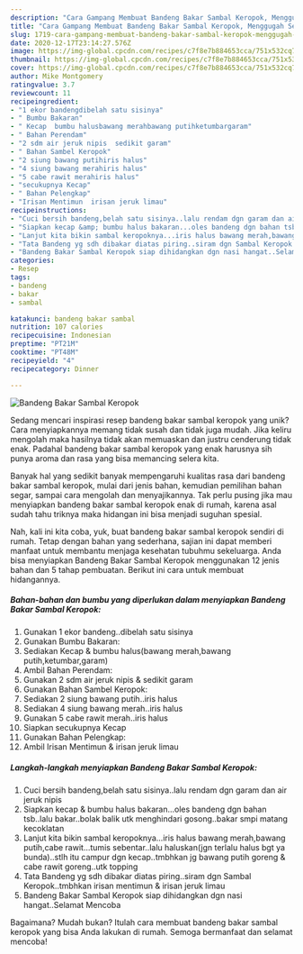 ```yaml
---
description: "Cara Gampang Membuat Bandeng Bakar Sambal Keropok, Menggugah Selera"
title: "Cara Gampang Membuat Bandeng Bakar Sambal Keropok, Menggugah Selera"
slug: 1719-cara-gampang-membuat-bandeng-bakar-sambal-keropok-menggugah-selera
date: 2020-12-17T23:14:27.576Z
image: https://img-global.cpcdn.com/recipes/c7f8e7b884653cca/751x532cq70/bandeng-bakar-sambal-keropok-foto-resep-utama.jpg
thumbnail: https://img-global.cpcdn.com/recipes/c7f8e7b884653cca/751x532cq70/bandeng-bakar-sambal-keropok-foto-resep-utama.jpg
cover: https://img-global.cpcdn.com/recipes/c7f8e7b884653cca/751x532cq70/bandeng-bakar-sambal-keropok-foto-resep-utama.jpg
author: Mike Montgomery
ratingvalue: 3.7
reviewcount: 11
recipeingredient:
- "1 ekor bandengdibelah satu sisinya"
- " Bumbu Bakaran"
- " Kecap  bumbu halusbawang merahbawang putihketumbargaram"
- " Bahan Perendam"
- "2 sdm air jeruk nipis  sedikit garam"
- " Bahan Sambel Keropok"
- "2 siung bawang putihiris halus"
- "4 siung bawang merahiris halus"
- "5 cabe rawit merahiris halus"
- "secukupnya Kecap"
- " Bahan Pelengkap"
- "Irisan Mentimun  irisan jeruk limau"
recipeinstructions:
- "Cuci bersih bandeng,belah satu sisinya..lalu rendam dgn garam dan air jeruk nipis"
- "Siapkan kecap &amp; bumbu halus bakaran...oles bandeng dgn bahan tsb..lalu bakar..bolak balik utk menghindari gosong..bakar smpi matang kecoklatan"
- "Lanjut kita bikin sambal keropoknya...iris halus bawang merah,bawang putih,cabe rawit...tumis sebentar..lalu haluskan(jgn terlalu halus bgt ya bunda)..stlh itu campur dgn kecap..tmbhkan jg bawang putih goreng &amp; cabe rawit goreng..utk topping"
- "Tata Bandeng yg sdh dibakar diatas piring..siram dgn Sambal Keropok..tmbhkan irisan mentimun &amp; irisan jeruk limau"
- "Bandeng Bakar Sambal Keropok siap dihidangkan dgn nasi hangat..Selamat Mencoba"
categories:
- Resep
tags:
- bandeng
- bakar
- sambal

katakunci: bandeng bakar sambal 
nutrition: 107 calories
recipecuisine: Indonesian
preptime: "PT21M"
cooktime: "PT48M"
recipeyield: "4"
recipecategory: Dinner

---
```



![Bandeng Bakar Sambal Keropok](https://img-global.cpcdn.com/recipes/c7f8e7b884653cca/751x532cq70/bandeng-bakar-sambal-keropok-foto-resep-utama.jpg)

Sedang mencari inspirasi resep bandeng bakar sambal keropok yang unik? Cara menyiapkannya memang tidak susah dan tidak juga mudah. Jika keliru mengolah maka hasilnya tidak akan memuaskan dan justru cenderung tidak enak. Padahal bandeng bakar sambal keropok yang enak harusnya sih punya aroma dan rasa yang bisa memancing selera kita.

Banyak hal yang sedikit banyak mempengaruhi kualitas rasa dari bandeng bakar sambal keropok, mulai dari jenis bahan, kemudian pemilihan bahan segar, sampai cara mengolah dan menyajikannya. Tak perlu pusing jika mau menyiapkan bandeng bakar sambal keropok enak di rumah, karena asal sudah tahu triknya maka hidangan ini bisa menjadi suguhan spesial.




Nah, kali ini kita coba, yuk, buat bandeng bakar sambal keropok sendiri di rumah. Tetap dengan bahan yang sederhana, sajian ini dapat memberi manfaat untuk membantu menjaga kesehatan tubuhmu sekeluarga. Anda bisa menyiapkan Bandeng Bakar Sambal Keropok menggunakan 12 jenis bahan dan 5 tahap pembuatan. Berikut ini cara untuk membuat hidangannya.

<!--inarticleads1-->

##### Bahan-bahan dan bumbu yang diperlukan dalam menyiapkan Bandeng Bakar Sambal Keropok:

1. Gunakan 1 ekor bandeng..dibelah satu sisinya
1. Gunakan  Bumbu Bakaran:
1. Sediakan  Kecap &amp; bumbu halus(bawang merah,bawang putih,ketumbar,garam)
1. Ambil  Bahan Perendam:
1. Gunakan 2 sdm air jeruk nipis &amp; sedikit garam
1. Gunakan  Bahan Sambel Keropok:
1. Sediakan 2 siung bawang putih..iris halus
1. Sediakan 4 siung bawang merah..iris halus
1. Gunakan 5 cabe rawit merah..iris halus
1. Siapkan secukupnya Kecap
1. Gunakan  Bahan Pelengkap:
1. Ambil Irisan Mentimun &amp; irisan jeruk limau




<!--inarticleads2-->

##### Langkah-langkah menyiapkan Bandeng Bakar Sambal Keropok:

1. Cuci bersih bandeng,belah satu sisinya..lalu rendam dgn garam dan air jeruk nipis
1. Siapkan kecap &amp; bumbu halus bakaran...oles bandeng dgn bahan tsb..lalu bakar..bolak balik utk menghindari gosong..bakar smpi matang kecoklatan
1. Lanjut kita bikin sambal keropoknya...iris halus bawang merah,bawang putih,cabe rawit...tumis sebentar..lalu haluskan(jgn terlalu halus bgt ya bunda)..stlh itu campur dgn kecap..tmbhkan jg bawang putih goreng &amp; cabe rawit goreng..utk topping
1. Tata Bandeng yg sdh dibakar diatas piring..siram dgn Sambal Keropok..tmbhkan irisan mentimun &amp; irisan jeruk limau
1. Bandeng Bakar Sambal Keropok siap dihidangkan dgn nasi hangat..Selamat Mencoba




Bagaimana? Mudah bukan? Itulah cara membuat bandeng bakar sambal keropok yang bisa Anda lakukan di rumah. Semoga bermanfaat dan selamat mencoba!
